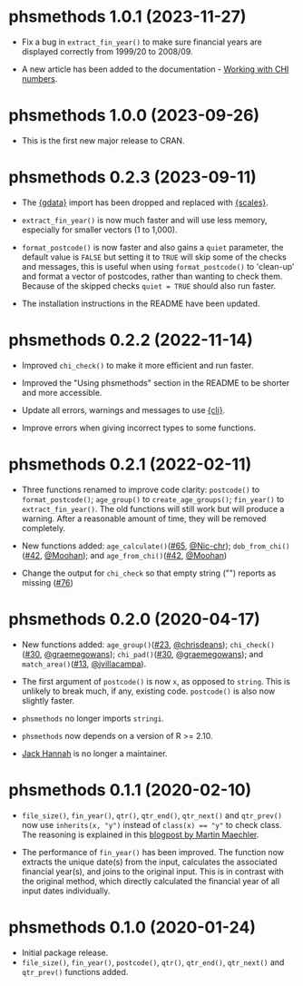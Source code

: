 # phsmethods 1.0.1 (2023-11-27)

- Fix a bug in `extract_fin_year()` to make sure financial years are displayed 
correctly from 1999/20 to 2008/09. 

- A new article has been added to the documentation - [Working with CHI numbers](https://public-health-scotland.github.io/phsmethods/articles/chi-operations.html).

# phsmethods 1.0.0 (2023-09-26)

- This is the first new major release to CRAN. 

# phsmethods 0.2.3 (2023-09-11)

- The [{gdata}](https://github.com/r-gregmisc/gdata) import has been dropped and replaced with [{scales}](https://scales.r-lib.org/).

- `extract_fin_year()` is now much faster and will use less memory, especially for smaller vectors (1 to 1,000).

- `format_postcode()` is now faster and also gains a `quiet` parameter, the default value is `FALSE` but setting it to `TRUE` will skip some of the checks and messages, this is useful when using `format_postcode()` to 'clean-up' and format a vector of postcodes, rather than wanting to check them. Because of the skipped checks `quiet = TRUE` should also run faster.

- The installation instructions in the README have been updated.

# phsmethods 0.2.2 (2022-11-14)

- Improved `chi_check()` to make it more efficient and run faster.

- Improved the "Using phsmethods" section in the README to be shorter and more accessible. 

- Update all errors, warnings and messages to use [{cli}](https://cli.r-lib.org/). 

- Improve errors when giving incorrect types to some functions.

# phsmethods 0.2.1 (2022-02-11)

- Three functions renamed to improve code clarity: `postcode()` to `format_postcode()`; `age_group()` to `create_age_groups()`; `fin_year()` to `extract_fin_year()`. The old functions will still work but will produce a warning. After a reasonable amount of time, they will be removed completely.

- New functions added:
`age_calculate()`([#65](https://github.com/Public-Health-Scotland/phsmethods/issues/65), [@Nic-chr](https://github.com/Nic-Chr));
`dob_from_chi()`([#42](https://github.com/Public-Health-Scotland/phsmethods/issues/42), [@Moohan](https://github.com/Moohan)); and 
`age_from_chi()`([#42](https://github.com/Public-Health-Scotland/phsmethods/issues/42), [@Moohan](https://github.com/Moohan))

- Change the output for `chi_check` so that empty string ("") reports as missing ([#76](https://github.com/Public-Health-Scotland/phsmethods/issues/76))

# phsmethods 0.2.0 (2020-04-17)

- New functions added: `age_group()`([#23](https://github.com/Public-Health-Scotland/phsmethods/issues/23), [@chrisdeans](https://github.com/chrisdeans)); `chi_check()`([#30](https://github.com/Public-Health-Scotland/phsmethods/issues/30), [@graemegowans](https://github.com/graemegowans)); `chi_pad()`([#30](https://github.com/Public-Health-Scotland/phsmethods/issues/30), [@graemegowans](https://github.com/graemegowans)); and `match_area()`([#13](https://github.com/Public-Health-Scotland/phsmethods/issues/13), [@jvillacampa](https://github.com/jvillacampa)).

- The first argument of `postcode()` is now `x`, as opposed to `string`. This is unlikely to break much, if any, existing code. `postcode()` is also now slightly faster.

- `phsmethods` no longer imports `stringi`.

- `phsmethods` now depends on a version of R >= 2.10.

- [Jack Hannah](https://github.com/jackhannah95) is no longer a maintainer.

# phsmethods 0.1.1 (2020-02-10)

- `file_size()`, `fin_year()`, `qtr()`, `qtr_end()`, `qtr_next()` and `qtr_prev()` now use `inherits(x, "y")` instead of `class(x) == "y"` to check class. The reasoning is explained in this [blogpost by Martin Maechler](https://developer.r-project.org/Blog/public/2019/11/09/when-you-think-class.-think-again/index.html).

- The performance of `fin_year()` has been improved. The function now extracts the unique date(s) from the input, calculates the associated financial year(s), and joins to the original input. This is in contrast with the original method, which directly calculated the financial year of all input dates individually.

# phsmethods 0.1.0 (2020-01-24)

- Initial package release.
- `file_size()`, `fin_year()`, `postcode()`, `qtr()`, `qtr_end()`, `qtr_next()` and `qtr_prev()` functions added.
